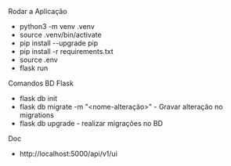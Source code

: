 Rodar a Aplicação

- python3 -m venv .venv
- source .venv/bin/activate
- pip install --upgrade pip
- pip install -r requirements.txt
- source .env
- flask run



Comandos BD Flask
- flask db init
- flask db migrate -m "<nome-alteração>" - Gravar alteração no migrations
- flask db upgrade -  realizar migrações no BD


Doc
- http://localhost:5000/api/v1/ui


